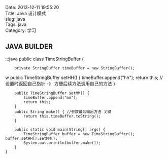 Date: 2013-12-11 19:55:20  
Title: Java 设计模式  
slug: java    
Tags: java  
Category: 学习   



JAVA BUILDER
-------------

:::java
    public class TimeStringBuffer {

        private StringBuffer timeBuffer = new StringBuffer();
w
        public TimeStringBuffer setHH() {
            timeBuffer.append("hh"); 
            return this; // 设置时返回自己指针 -》 方便后续方法调用自己的方法
        }

        public TimeStringBuffer setMM() {
            timeBuffer.append("mm"); 
            return this;
        }
        public String make() { //参数最后输出方法 关键
            return this.timeBuffer.toString();
        }

        public static void main(String[] args) {
            TimeStringBuffer buffer = new TimeStringBuffer(); buffer.setHH().setMM();
            System.out.println(buffer.make());
        }
    }